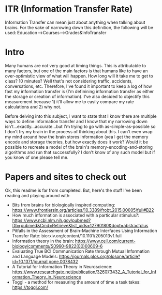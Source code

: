 # ITR (Information Transfer Rate)
Information Transfer can mean just about anything when talking about brains. For the sake of narrowing down this definition, the following will be used: Education-->Courses-->Grades&amp;InfoTransfer

# Intro
Many humans are not very good at timing things. This is attributable to many factors, but one of the main factors is that humans like to have an over-optimistic view of what will happen. How long will it take me to get to class? 10 minutes? Well that's not considering traffic, accidents, conversations, etc. Therefore, I've found it important to keep a log of how fast my information transfer is (I'm definining information transfer as either the storage or creation of information). I've also decided to objectify this measurement because 1) it'll allow me to easily compare my rate calculations and 2) why not.     

Before delving into this subject, I want to state that I know there are multiple ways to define information transfer and I know that my narrowing down isn't...exactly...accurate...but I'm trying to go with as-simple-as-possible so I don't fry my brain in the process of thinking about this. I can't even wrap my mind around how the brain stores information (yea I get the memory encode and storage theories, but how exactly does it work? Would it be possible to recreate a model of the brain's memory-encoding-and-storing algorithms and run that successfully? I don't know of any such model but if you know of one please tell me.

# Papers and sites to check out
Ok, this readme is far from completed. But, here's the stuff I've been reading and playing around with:     

- Bits from brains for biologically inspired computing: https://www.frontiersin.org/articles/10.3389/frobt.2015.00005/full#B22      
- How much information is associated with a particular stimulus?: https://www.ncbi.nlm.nih.gov/pubmed?Db=pubmed&Cmd=Retrieve&list_uids=12790180&dopt=abstractplus      
- Pitfalls in the Assessment of Brain-Machine Interfaces Using Information Transfer Rate: biorxiv.org/content/10.1101/205013v1.full      
- Information theory in the brain: https://www.cell.com/current-biology/comments/S0960-9822(00)00609-6     
- Evaluating True BCI Communication Rate through Mutual Information and Language Models: https://journals.plos.org/plosone/article?id=10.1371/journal.pone.0078432     
- A Tutorial for Information Theory in Neuroscience: https://www.researchgate.net/publication/326073432_A_Tutorial_for_Information_Theory_in_Neuroscience    
- Toggl - a method for measuring the amount of time a task takes: https://toggl.com/
